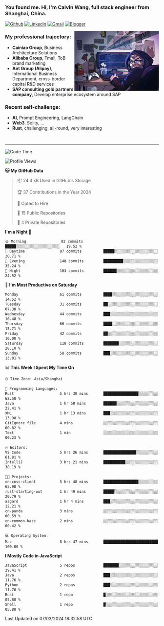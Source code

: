 <!-- Greeting -->
### You found me. Hi, I'm Calvin Wang, full stack engineer from Shanghai, China.

[![Github](https://img.shields.io/badge/-Github-000?style=flat&logo=Github&logoColor=white)](https://github.com/wangjunneil)
[![Linkedin](https://img.shields.io/badge/-LinkedIn-blue?style=flat&logo=Linkedin&logoColor=white)](https://www.linkedin.com/in/wangjunneil/)
[![Gmail](https://img.shields.io/badge/-Gmail-c14438?style=flat&logo=Gmail&logoColor=white)](mailto:wangjunneil@gmail.com)
[![Blogger](https://img.shields.io/badge/-Blogger-gray?style=flat&logo=Blogger&logoColor=white)](https://www.wangjun.dev)

<!--Introduction -->

<img align="right" alt="img" src="https://raw.githubusercontent.com/wangjunneil/wangjunneil/main/imgs/cover_image.png" width="55%" height="auto" />

### My professional trajectory: 
- **Cainiao Group**, Business Architecture Solutions
- **Alibaba Group**, Tmall, ToB brand marketing
- **Ant Group (Alipay)**, International Business Department, cross-border capital R&D services
- **SAP consulting gold partners company**, Develop enterprise ecosystem around SAP
### Recent self-challenge:
- **AI**, Prompt Engineering, LangChain
- **Web3**, Solity, ...
- **Rust**, challenging, all-round, very interesting

<br/>

---
<!-- Your badges -->

<!--START_SECTION:waka-->
![Code Time](http://img.shields.io/badge/Code%20Time-138%20hrs%2040%20mins-blue)

![Profile Views](http://img.shields.io/badge/Profile%20Views-0-blue)

**🐱 My GitHub Data** 

> 📦 24.4 kB Used in GitHub's Storage 
 > 
> 🏆 37 Contributions in the Year 2024
 > 
> 💼 Opted to Hire
 > 
> 📜 15 Public Repositories 
 > 
> 🔑 4 Private Repositories 
 > 
**I'm a Night 🦉** 

```text
🌞 Morning                82 commits          █████░░░░░░░░░░░░░░░░░░░░   19.52 % 
🌆 Daytime                87 commits          █████░░░░░░░░░░░░░░░░░░░░   20.71 % 
🌃 Evening                148 commits         █████████░░░░░░░░░░░░░░░░   35.24 % 
🌙 Night                  103 commits         ██████░░░░░░░░░░░░░░░░░░░   24.52 % 
```
📅 **I'm Most Productive on Saturday** 

```text
Monday                   61 commits          ████░░░░░░░░░░░░░░░░░░░░░   14.52 % 
Tuesday                  31 commits          ██░░░░░░░░░░░░░░░░░░░░░░░   07.38 % 
Wednesday                44 commits          ███░░░░░░░░░░░░░░░░░░░░░░   10.48 % 
Thursday                 66 commits          ████░░░░░░░░░░░░░░░░░░░░░   15.71 % 
Friday                   42 commits          ██░░░░░░░░░░░░░░░░░░░░░░░   10.00 % 
Saturday                 118 commits         ███████░░░░░░░░░░░░░░░░░░   28.10 % 
Sunday                   58 commits          ███░░░░░░░░░░░░░░░░░░░░░░   13.81 % 
```


📊 **This Week I Spent My Time On** 

```text
🕑︎ Time Zone: Asia/Shanghai

💬 Programming Languages: 
Rust                     5 hrs 30 mins       ████████████████░░░░░░░░░   62.58 % 
Java                     1 hr 58 mins        ██████░░░░░░░░░░░░░░░░░░░   22.41 % 
XML                      1 hr 13 mins        ███░░░░░░░░░░░░░░░░░░░░░░   13.90 % 
GitIgnore file           4 mins              ░░░░░░░░░░░░░░░░░░░░░░░░░   00.82 % 
Text                     1 min               ░░░░░░░░░░░░░░░░░░░░░░░░░   00.23 % 

🔥 Editors: 
VS Code                  5 hrs 26 mins       ███████████████░░░░░░░░░░   61.81 % 
IntelliJ                 3 hrs 21 mins       ██████████░░░░░░░░░░░░░░░   38.19 % 

🐱‍💻 Projects: 
cn-cnsc-client           5 hrs 48 mins       ████████████████░░░░░░░░░   65.98 % 
rust-starting-out        1 hr 49 mins        █████░░░░░░░░░░░░░░░░░░░░   20.79 % 
asgard                   1 hr 4 mins         ███░░░░░░░░░░░░░░░░░░░░░░   12.21 % 
cn-panda                 3 mins              ░░░░░░░░░░░░░░░░░░░░░░░░░   00.59 % 
cn-common-base           2 mins              ░░░░░░░░░░░░░░░░░░░░░░░░░   00.42 % 

💻 Operating System: 
Mac                      8 hrs 47 mins       █████████████████████████   100.00 % 
```

**I Mostly Code in JavaScript** 

```text
JavaScript               5 repos             ███████░░░░░░░░░░░░░░░░░░   29.41 % 
Java                     2 repos             ███░░░░░░░░░░░░░░░░░░░░░░   11.76 % 
Python                   2 repos             ███░░░░░░░░░░░░░░░░░░░░░░   11.76 % 
Rust                     1 repo              █░░░░░░░░░░░░░░░░░░░░░░░░   05.88 % 
Shell                    1 repo              █░░░░░░░░░░░░░░░░░░░░░░░░   05.88 % 
```




 Last Updated on 07/03/2024 18:32:58 UTC
<!--END_SECTION:waka-->
